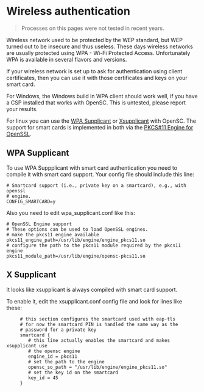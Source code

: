 # Wireless authentication

> Processes on this pages were not tested in recent years.

Wireless network used to be protected by the WEP standard, but WEP turned out to be insecure and thus useless.
These days wireless networks are usually protected using WPA - Wi-Fi Protected Access.
Unfortunately WPA is available in several flavors and versions.

If your wireless network is set up to ask for authentication using client certificates,
then you can use it with those certificates and keys on your smart card.

For Windows, the Windows build in WPA client should work well, if you have a CSP installed that works with OpenSC.
This is untested, please report your results.

For linux you can use the [WPA Supplicant](http://hostap.epitest.fi/wpa_supplicant/) or [Xsupplicant](http://www.open1x.org/) with OpenSC.
The support for smart cards is implemented in both via the [PKCS#11 Engine for OpenSSL](https://github.com/OpenSC/libp11).

## WPA Supplicant

To use WPA Suppplicant with smart card authentication you need to compile it with smart card support. Your config file should include this line:

```text
# Smartcard support (i.e., private key on a smartcard), e.g., with openssl
# engine.
CONFIG_SMARTCARD=y
```

Also you need to edit wpa_supplicant.conf like this:

```text
# OpenSSL Engine support
# These options can be used to load OpenSSL engines.
# make the pkcs11 engine available
pkcs11_engine_path=/usr/lib/engine/engine_pkcs11.so
# configure the path to the pkcs11 module required by the pkcs11 engine
pkcs11_module_path=/usr/lib/engine/opensc-pkcs11.so
```

## X Supplicant

It looks like xsupplicant is always compiled with smart card support.

To enable it, edit the xsupplicant.conf config file and look for lines
like these:

```text
     # this section configures the smartcard used with eap-tls
     # for now the smartcard PIN is handled the same way as the 
     # password for a private key
     smartcard {
        # this line actually enables the smartcard and makes xsupplicant use
        # the opensc engine
        engine_id = pkcs11
        # set the path to the engine
        opensc_so_path = "/usr/lib/engine/engine_pkcs11.so"
        # set the key id on the smartcard
        key_id = 45
     }
```
